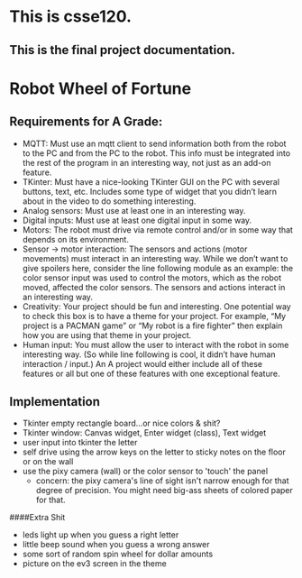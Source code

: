 # This is csse120. 
## This is the final project documentation. 

# Robot Wheel of Fortune 
## Requirements for A Grade: 
* MQTT: Must use an mqtt client to send information both from the robot to the PC and from the PC to the robot. This info must be integrated into the rest of the program in an interesting way, not just as an add-on feature.
* TKinter: Must have a nice-looking TKinter GUI on the PC with several buttons, text, etc. Includes some type of widget that you didn’t learn about in the video to do something interesting.
* Analog sensors: Must use at least one in an interesting way.
* Digital inputs: Must use at least one digital input in some way.
* Motors: The robot must drive via remote control and/or in some way that depends on its environment.
* Sensor → motor interaction: The sensors and actions (motor movements) must interact in an interesting way. While we don’t want to give spoilers here, consider the line following module as an example: the color sensor input was used to control the motors, which as the robot moved, affected the color sensors.  The sensors and actions interact in an interesting way.
* Creativity: Your project should be fun and interesting.  One potential way to check this box is to have a theme for your project.  For example, “My project is a PACMAN game” or “My robot is a fire fighter” then explain how you are using that theme in your project.
* Human input: You must allow the user to interact with the robot in some interesting way.  (So while line following is cool, it didn’t have human interaction / input.)
An A project would either include all of these features or all but one of these features with one exceptional feature.
 
 ## Implementation 
 * Tkinter empty rectangle board...or nice colors & shit? 
 * Tkinter window: Canvas widget, Enter widget (class), Text widget 
 * user input into tkinter the letter 
 * self drive using the arrow keys on the letter to sticky notes on the floor or on the wall
 * use the pixy camera (wall) or the color sensor to 'touch' the panel 
    * concern: the pixy camera's line of sight isn't narrow enough for that degree of precision. You might need big-ass sheets of colored paper for that. 
    
 ####Extra Shit 
 * leds light up when you guess a right letter 
 * little beep sound when you guess a wrong answer 
 * some sort of random spin wheel for dollar amounts 
 * picture on the ev3 screen in the theme 